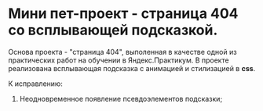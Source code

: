 # Мини пет-проект - страница 404 со всплывающей подсказкой.

Основа проекта - "страница 404", выполенная в качестве одной из практических работ на обучении в Яндекс.Практикум. В проекте реализована всплывающая подсказка с анимацией и стилизацией в **css**. 

К исправлению:
1. Неодновременное появление псевдоэлементов подсказки;

